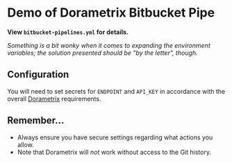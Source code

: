 # Demo of Dorametrix Bitbucket Pipe

**View `bitbucket-pipelines.yml` for details.**

_Something is a bit wonky when it comes to expanding the environment variables; the solution presented should be "by the letter", though._

## Configuration

You will need to set secrets for `ENDPOINT` and `API_KEY` in accordance with the overall [Dorametrix](https://github.com/mikaelvesavuori/dorametrix) requirements.

## Remember...

- Always ensure you have secure settings regarding what actions you allow.
- Note that Dorametrix will _not_ work without access to the Git history.
